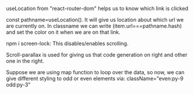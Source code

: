 useLocation from "react-router-dom" helps us to know which link is clicked 

const pathname=useLocation(). It will give us location about which url we are currently on. In classname we can write (item.url===pathname.hash) and set the color on it when we are on that link.

npm i screen-lock: This disables/enables scrolling.

Scroll-parallax is used for giving us that code generation on right and other one in the right.

Suppose we are using map function to loop over the data, so now, we can give different styling to odd or even elements via:
className="even:py-9 odd:py-3"